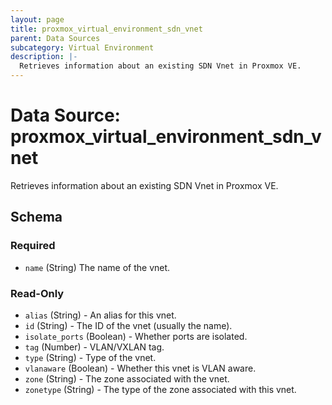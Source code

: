 ```yaml
---
layout: page
title: proxmox_virtual_environment_sdn_vnet
parent: Data Sources
subcategory: Virtual Environment
description: |-
  Retrieves information about an existing SDN Vnet in Proxmox VE.
---
```


# Data Source: proxmox_virtual_environment_sdn_vnet

Retrieves information about an existing SDN Vnet in Proxmox VE.



<!-- schema generated by tfplugindocs -->
## Schema

### Required

- `name` (String) The name of the vnet.

### Read-Only

- `alias` (String) - An alias for this vnet.
- `id` (String) - The ID of the vnet (usually the name).
- `isolate_ports` (Boolean) - Whether ports are isolated.
- `tag` (Number) - VLAN/VXLAN tag.
- `type` (String) - Type of the vnet.
- `vlanaware` (Boolean) - Whether this vnet is VLAN aware.
- `zone` (String) - The zone associated with the vnet.
- `zonetype` (String) - The type of the zone associated with this vnet.
